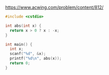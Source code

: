 https://www.acwing.com/problem/content/812/

```c++
#include <cstdio>

int abs(int x) {
  return x > 0 ? x : -x;
}

int main() {
  int x;
  scanf("%d", &x);
  printf("%d\n", abs(x));
  return 0;
}
```
